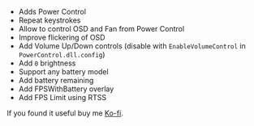 - Adds Power Control
- Repeat keystrokes
- Allow to control OSD and Fan from Power Control
- Improve flickering of OSD
- Add Volume Up/Down controls (disable with `EnableVolumeControl` in `PowerControl.dll.config`)
- Add `0` brightness
- Support any battery model
- Add battery remaining
- Add FPSWithBattery overlay
- Add FPS Limit using RTSS

If you found it useful buy me [Ko-fi](https://ko-fi.com/ayufan).
